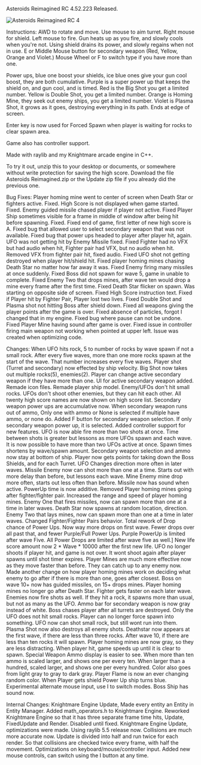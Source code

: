 Asteroids Reimagined RC 4.52.223 Released.

![Asteroids Reimagined RC 4](https://github.com/user-attachments/assets/d57901d3-3caf-47cb-bf0e-4c03a182b9f0)

Instructions:
AWD to rotate and move. Use mouse to aim turret. Right mouse for shield. Left mouse to fire. Gun heats up as you fire, and slowly cools when you're not. Using shield drains its power, and slowly regains when not in use. E or Middle Mouse button for secondary weapon (Red, Yellow, Orange and Violet.) Mouse Wheel or F to switch type if you have more than one.

Power ups, blue one boost your shields, ice blue ones give your gun cool boost, they are both cumulative. Purple is a super power up that keeps the shield on, and gun cool, and is timed. Red is the Big Shot you get a limited number. Yellow is Double Shot, you get a limited number. Orange is Homing Mine, they seek out enemy ships, you get a limited number. Violet is Plasma Shot, it grows as it goes, destroying everything in its path. Ends at edge of screen.

Enter key is now used for Forced Spawn when player is waiting for rocks to clear spawn area.

Game also has controller support.

Made with raylib and my Knightmare arcade engine in C++.

To try it out, unzip this to your desktop or documents, or somewhere without write protection for saving the high score. Download the file Asteroids Reimagined.zip or the Update zip file if you already did the previous one.

Bug Fixes:
Player homing mine went to center of screen when Death Star or fighters active. Fixed.
High Score is not displayed when game started. Fixed.
Enemy guided missile chased player if player not active. Fixed
Player Ship sometimes visible for a frame in middle of window after being hit before spawning. Fixed.
Fixed end of game, first letter of new high score is A.
Fixed bug that allowed user to select secondary weapon that was not available.
Fixed bug that power ups headed to player after player hit, again.
UFO was not getting hit by Enemy Missile fixed.
Fixed Fighter had no VFX but had audio when hit, Fighter pair had VFX, but no audio when hit. Removed VFX from fighter pair hit, fixed audio.
Fixed UFO shot not getting destroyed when player hit/shield hit.
Fixed player homing mines chasing Death Star no matter how far away it was.
Fixed Enemy firing many missiles at once suddenly.
Fixed Boss did not spawn for wave 5, game in unable to complete.
Fixed Enemy Two that drops mines, after wave ten would drop a mine every frame after the first time.
Fixed Death Star flicker on spawn. Was starting on opposite side of screen.
Fixed High Score instruction text.
Fixed if Player hit by Fighter Pair, Player lost two lives.
Fixed Double Shot and Plasma shot not hitting Boss after shield down.
Fixed all weapons giving the player points after the game is over.
Fixed absence of particles, forgot I changed that in my engine.
Fixed bug where pause can not be undone.
Fixed Player Mine having sound after game is over.
Fixed issue in controller firing main weapon not working when pointed at upper left. Issue was created when optimizing code.

Changes:
When UFO hits rock, 5 to number of rocks by wave spawn if not a small rock.
After every five waves, more than one more rocks spawn at the start of the wave. That number increases every five waves.
Player shot (Turret and secondary) now effected by ship velocity.
Big Shot now takes out multiple rocks(5), enemies(2).
Player can change active secondary weapon if they have more than one. UI for active secondary weapon added.
Remade icon files. Remade player ship model.
Enemy/UFOs don't hit small rocks. UFOs don't shoot other enemies, but they can hit each other.
All twenty high score names are now shown on high score list.
Secondary weapon power ups are accumulative now.
When secondary weapon runs out of ammo, Only one with ammo or None is selected if multiple have ammo, or none do.
Added F button for secondary weapon selection.
If only secondary weapon power up, it is selected.
Added controller support for new features.
UFO is now able fire more than two shots at once. Time between shots is greater but lessons as more UFOs spawn and each wave.
It is now possible to have more than two UFOs active at once. Spawn times shortens by wave/spawn amount.
Secondary weapon selection and ammo now stay at bottom of ship.
Player now gets points for taking down the Boss Shields, and for each Turret.
UFO Changes direction more often in later waves.
Missile Enemy now can shot more than one at a time. Starts out with more delay than before, but lessons each wave.
Mine Enemy mine drop more often, starts out less often than before.
Missile now has sound when active.
PowerUp time is now additive.
Removed Player homing mines going after fighter/fighter pair.
Increased the range and speed of player homing mines.
Enemy One that fires missiles, now can spawn more than one at a time in later waves.
Death Star now spawns at random location, direction.
Enemy Two that lays mines, now can spawn more than one at a time in later waves.
Changed Fighter/Fighter Pairs behavior.
Total rework of Drop chance of Power Ups. Now way more drops on first wave. Fewer drops over all past that, and fewer Purple/Full Power Ups.
Purple PowerUp is limited after wave Five. All Power Drops are limited after wave five as well.]
New life score amount now 2 * Wave * 10000 after the first new life.
UFO no longer shoots if player hit, and game is not over. It wont shoot again after player spawns until shot timer expires.
Player Mines are much more effective now as they move faster than before. They can catch up to any enemy now.
Made another change on how player homing mines work on deciding what enemy to go after if there is more than one, goes after closest.
Boss on wave 10+ now has guided missiles, on 15+ drops mines.
Player homing mines no longer go after Death Star.
Fighter gets faster on each later wave.
Enemies now fire shots as well. If they hit a rock, it spawns more than usual, but not as many as the UFO.
Ammo bar for secondary weapon is now gray instead of white.
Boss chases player after all turrets are destroyed.
Only the UFO does not hit small rocks.
Player can no longer force spawn into something.
UFO now can shot small rock, but still wont run into them.
Plasma Shot now also destroys all enemy shots.
Deathstar now appears at the first wave, if there are less than three rocks. After wave 10, if there are less than ten rocks it will spawn.
Player homing mines are now gray, so they are less distracting.
When player hit, game speeds up until it is clear to spawn.
Special Weapon Ammo display is easier to see. When more than ten ammo is scaled larger, and shows one per every ten. When larger than a hundred, scaled larger, and shows one per every hundred. Color also goes from light gray to gray to dark gray.
Player Flame is now an ever changing random color.
When Player gets shield Power Up ship turns blue.
Experimental alternate mouse input, use I to switch modes.
Boss Ship has sound now.

Internal Changes:
Knightmare Engine Update, Made every entity an Entity in Entity Manager.
Added math_operators.h to Knightmare Engine.
Reworked Knightmare Engine so that it has three separate frame time hits, Update, FixedUpdate and Render. Disabled until fixed.
Knightmare Engine Update, optimizations were made. Using raylib 5.5 release now.
Collisions are much more accurate now. Update is divided into half and run twice for each render. So that collisions are checked twice every frame, with half the movement.
Optimizations on keyboard/mouse/controller input. Added new mouse controls, can switch using the I button at any time.